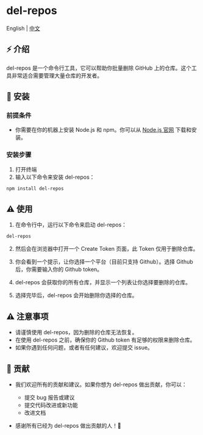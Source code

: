 # del-repos

<span>English | <a href="./README.zh.md">中文</a></span>

## ⚡ 介绍

del-repos 是一个命令行工具，它可以帮助你批量删除 GitHub 上的仓库。这个工具非常适合需要管理大量仓库的开发者。

## 🚀 安装

### 前提条件

-   你需要在你的机器上安装 Node.js 和 npm。你可以从 [Node.js 官网](https://nodejs.org/) 下载和安装。

### 安装步骤

1. 打开终端
2. 输入以下命令来安装 del-repos：

```bash
npm install del-repos
```

## ⚠️ 使用

1. 在命令行中，运行以下命令来启动 del-repos：

```bash
del-repos
```

2. 然后会在浏览器中打开一个 Create Token 页面，此 Token 仅用于删除仓库。

3. 你会看到一个提示，让你选择一个平台（目前只支持 Github）。选择 Github 后，你需要输入你的 Github token。

4. del-repos 会获取你的所有仓库，并显示一个列表让你选择要删除的仓库。

5. 选择完毕后，del-repos 会开始删除你选择的仓库。

## ⚠️ 注意事项

-   请谨慎使用 del-repos，因为删除的仓库无法恢复。
-   在使用 del-repos 之前，确保你的 Github token 有足够的权限来删除仓库。
-   如果你遇到任何问题，或者有任何建议，欢迎提交 issue。

## 🙌 贡献

-   我们欢迎所有的贡献和建议。如果你想为 del-repos 做出贡献，你可以：

    -   提交 bug 报告或建议
    -   提交代码改进或新功能
    -   改进文档

-   感谢所有已经为 del-repos 做出贡献的人！🎉
